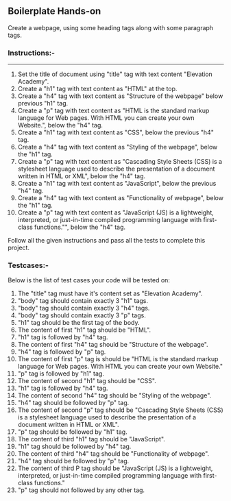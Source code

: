 ## Boilerplate Hands-on

Create a webpage, using some heading tags along with some paragraph tags.

### Instructions:-
****
1. Set the title of document using "title" tag with text content "Elevation Academy".
2. Create a "h1" tag with text content as "HTML" at the top.
3. Create a "h4" tag with text content as "Structure of the webpage" below previous "h1" tag.
4. Create a "p" tag with text content as "HTML is the standard markup language for Web pages. With HTML you can create your own Website.", below the "h4" tag.
5. Create a "h1" tag with text content as "CSS", below the previous "h4" tag.
6. Create a "h4" tag with text content as "Styling of the webpage", below the "h1" tag.
7. Create a "p" tag with text content as "Cascading Style Sheets (CSS) is a stylesheet language used to describe the presentation of a document written in HTML or XML", below the "h4" tag.
8. Create a "h1" tag with text content as "JavaScript", below the previous "h4" tag.
9. Create a "h4" tag with text content as "Functionality of webpage", below the "h1" tag.
10. Create a "p" tag with text content as "JavaScript (JS) is a lightweight, interpreted, or just-in-time compiled programming language with first-class functions."", below the "h4" tag.

Follow all the given instructions and pass all the tests to complete this project.

### Testcases:-

Below is the list of test cases your code will be tested on:

1. The "title" tag must have it's content set as  "Elevation Academy".
2. "body" tag should contain exactly 3 "h1" tags.
3. "body" tag should contain exactly 3 "h4" tags.
4. "body" tag should contain exactly 3 "p" tags.
5. "h1" tag should be the first tag of the body.
6. The content of first "h1" tag should be "HTML".
7. "h1" tag is followed by "h4" tag.
8. The content of first "h4" tag should be "Structure of the webpage".
9. "h4" tag is followed by "p" tag.
10. The content of first "p" tag is should be "HTML is the standard markup language for Web pages. With HTML you can create your own Website."
11. "p" tag is followed by "h1" tag.
12. The content of second "h1" tag should be "CSS".
13. "h1" tag is followed by "h4" tag.
14. The content of second "h4" tag should be "Styling of the webpage".
15. "h4" tag should be followed by "p" tag.
16. The content of second "p" tag should be "Cascading Style Sheets (CSS) is a stylesheet language used to describe the presentation of a document written in HTML or XML".
17. "p" tag should be followed by "h1" tag.
18. The content of third "h1" tag should be "JavaScript".
19. "h1" tag should be followed by "h4" tag.
20. The content of third "h4" tag should be "Functionality of webpage".
21. "h4" tag should be followed by "p" tag.
22. The content of third P tag should be "JavaScript (JS) is a lightweight, interpreted, or just-in-time compiled programming language with first-class functions."
23. "p" tag should not followed by any other tag.
